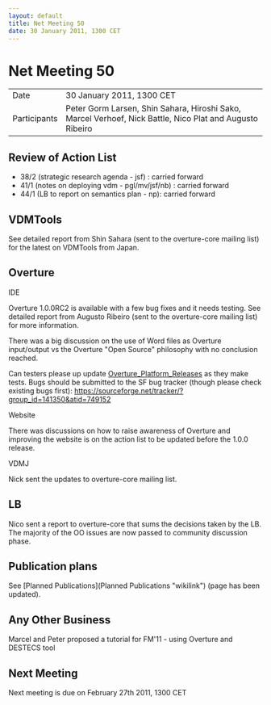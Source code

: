 ```yaml
---
layout: default
title: Net Meeting 50
date: 30 January 2011, 1300 CET
---
```


<script src="https://code.jquery.com/jquery-1.11.1.min.js">
</script>
<script src="/javascripts/edit.js"></script>
<script>setEditButonNm();</script>

# Net Meeting 50

|||
|---|---|
| Date | 30 January 2011, 1300 CET |
| Participants | Peter Gorm Larsen, Shin Sahara, Hiroshi Sako, Marcel Verhoef, Nick Battle,  Nico Plat and Augusto Ribeiro |

Review of Action List
---------------------

-   38/2 (strategic research agenda - jsf) : carried forward
-   41/1 (notes on deploying vdm - pgl/mv/jsf/nb) : carried forward
-   44/1 (LB to report on semantics plan - np): carried forward

VDMTools
--------

See detailed report from Shin Sahara (sent to the overture-core mailing
list) for the latest on VDMTools from Japan.

Overture
--------

IDE

Overture 1.0.0RC2 is available with a few bug fixes and it needs
testing. See detailed report from Augusto Ribeiro (sent to the
overture-core mailing list) for more information.

There was a big discussion on the use of Word files as Overture
input/output vs the Overture "Open Source" philosophy with no conclusion
reached.

Can testers please up update
[Overture\_Platform\_Releases](Overture_Platform_Releases "wikilink") as
they make tests. Bugs should be submitted to the SF bug tracker (though
please check existing bugs first):
<https://sourceforge.net/tracker/?group_id=141350&atid=749152>

Website

There was discussions on how to raise awareness of Overture and
improving the website is on the action list to be updated before the
1.0.0 release.

VDMJ

Nick sent the updates to overture-core mailing list.

LB
--

Nico sent a report to overture-core that sums the decisions taken by the
LB. The majority of the OO issues are now passed to community discussion
phase.

Publication plans
-----------------

See [Planned Publications](Planned Publications "wikilink") (page has
been updated).

Any Other Business
------------------

Marcel and Peter proposed a tutorial for FM'11 - using Overture and DESTECS tool

Next Meeting
------------

Next meeting is due on February 27th 2011, 1300 CET

   <div id="edit_page_div"></div>